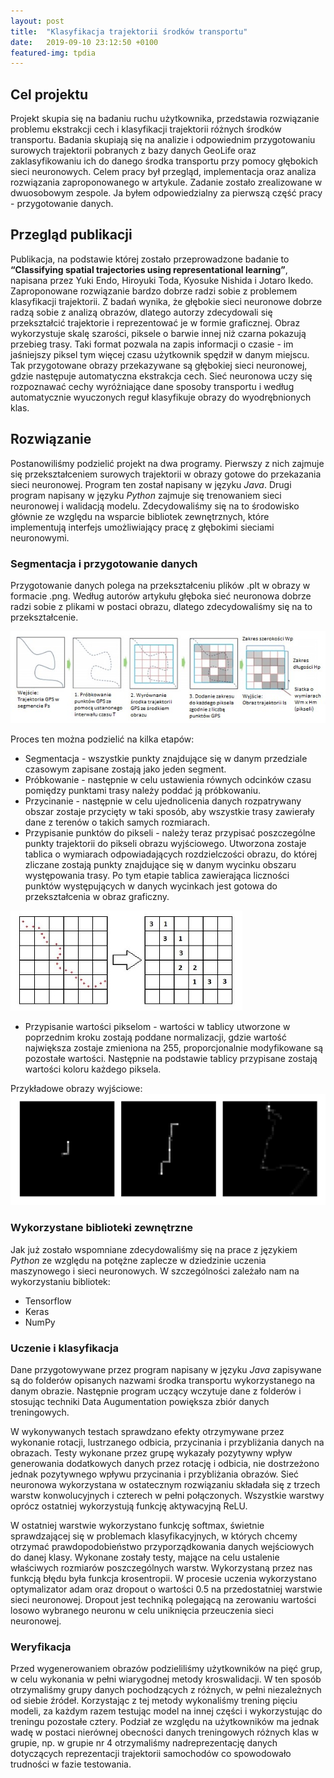 ```yaml
---
layout: post
title:  "Klasyfikacja trajektorii środków transportu"
date:   2019-09-10 23:12:50 +0100
featured-img: tpdia
---
```

## Cel projektu
Projekt skupia się na badaniu ruchu użytkownika, przedstawia rozwiązanie problemu ekstrakcji cech i klasyfikacji trajektorii różnych środków transportu. Badania skupiają się na analizie i odpowiednim przygotowaniu surowych trajektorii pobranych z bazy danych GeoLife oraz zaklasyfikowaniu ich do danego środka transportu przy pomocy głębokich sieci neuronowych. Celem pracy był przegląd, implementacja oraz analiza rozwiązania zaproponowanego w artykule. Zadanie zostało zrealizowane w dwuosobowym zespole. Ja byłem odpowiedzialny za pierwszą część pracy - przygotowanie danych.

## Przegląd publikacji
Publikacja, na podstawie której zostało przeprowadzone badanie to **“Classifying spatial trajectories using representational learning”**, napisana przez Yuki Endo, Hiroyuki Toda, Kyosuke Nishida i Jotaro Ikedo.
Zaproponowane rozwiązanie bardzo dobrze radzi sobie z problemem klasyfikacji trajektorii. Z badań wynika, że głębokie sieci neuronowe dobrze radzą sobie z analizą obrazów, dlatego autorzy zdecydowali się przekształcić trajektorie i reprezentować je w formie graficznej. Obraz wykorzystuje skalę szarości, piksele o barwie innej niż czarna pokazują przebieg trasy. Taki format pozwala na zapis informacji o czasie - im jaśniejszy piksel tym więcej czasu użytkownik spędził w danym miejscu. Tak przygotowane obrazy przekazywane są głębokiej sieci neuronowej, gdzie następuje automatyczna ekstrakcja cech. Sieć neuronowa uczy się rozpoznawać cechy wyróżniające dane sposoby transportu i według automatycznie wyuczonych reguł klasyfikuje obrazy do wyodrębnionych klas.

## Rozwiązanie
Postanowiliśmy podzielić projekt na dwa programy. Pierwszy z nich zajmuje się przekształceniem surowych trajektorii w obrazy gotowe do przekazania sieci neuronowej. Program ten został napisany w języku *Java*. Drugi program napisany w języku *Python* zajmuje się trenowaniem sieci neuronowej i walidacją modelu. Zdecydowaliśmy się na to środowisko głównie ze względu na wsparcie bibliotek zewnętrznych, które implementują interfejs umożliwiający pracę z głębokimi sieciami neuronowymi.

### Segmentacja i przygotowanie danych
Przygotowanie danych polega na przekształceniu plików .plt w obrazy w formacie .png. Według autorów artykułu głęboka sieć neuronowa dobrze radzi sobie z plikami w postaci obrazu, dlatego zdecydowaliśmy się na to przekształcenie. 

![](https://raw.githubusercontent.com/jacekbla/jacekbla.github.io/master/assets/img/posts/content/tpdia/img_gen.jpg)

Proces ten można podzielić na kilka etapów:
- Segmentacja - wszystkie punkty znajdujące się w danym przedziale czasowym zapisane zostają jako jeden segment.
- Próbkowanie - następnie w celu ustawienia równych odcinków czasu pomiędzy punktami trasy należy poddać ją próbkowaniu.
- Przycinanie - następnie w celu ujednolicenia danych rozpatrywany obszar zostaje przycięty w taki sposób, aby wszystkie trasy zawierały dane z terenów o takich samych rozmiarach.
- Przypisanie punktów do pikseli - należy teraz przypisać poszczególne punkty trajektorii do pikseli obrazu wyjściowego. Utworzona zostaje tablica o wymiarach odpowiadających rozdzielczości obrazu, do której zliczane zostają punkty znajdujące się w danym wycinku obszaru występowania trasy. Po tym etapie tablica zawierająca liczności punktów występujących w danych wycinkach jest gotowa do przekształcenia w obraz graficzny.

![](https://raw.githubusercontent.com/jacekbla/jacekbla.github.io/master/assets/img/posts/content/tpdia/img_gen2.jpg)

- Przypisanie wartości pikselom - wartości w tablicy utworzone w poprzednim kroku zostają poddane normalizacji, gdzie wartość największa zostaje zmieniona na 255, proporcjonalnie modyfikowane są pozostałe wartości. Następnie na podstawie tablicy przypisane zostają wartości koloru każdego piksela.

Przykładowe obrazy wyjściowe:
![](https://raw.githubusercontent.com/jacekbla/jacekbla.github.io/master/assets/img/posts/content/tpdia/example_imgs.jpg)

### Wykorzystane biblioteki zewnętrzne
Jak już zostało wspomniane zdecydowaliśmy się na prace z językiem *Python* ze względu na potężne zaplecze w dziedzinie uczenia maszynowego i sieci neuronowych. W szczególności zależało nam na wykorzystaniu bibliotek:
- Tensorflow
- Keras
- NumPy

### Uczenie i klasyfikacja
Dane przygotowywane przez program napisany w języku *Java* zapisywane są do folderów opisanych nazwami środka transportu wykorzystanego na danym obrazie. Następnie program uczący wczytuje dane z folderów i stosując techniki Data Augumentation powiększa zbiór danych treningowych.

W wykonywanych testach sprawdzano efekty otrzymywane przez wykonanie rotacji, lustrzanego odbicia, przycinania i przybliżania danych na obrazach. Testy wykonane przez grupę wykazały pozytywny wpływ generowania dodatkowych danych przez rotację i odbicia, nie dostrzeżono jednak pozytywnego wpływu przycinania i przybliżania obrazów. Sieć neuronowa wykorzystana w ostatecznym rozwiązaniu składała się z trzech warstw konwolucyjnych i czterech w pełni połączonych. Wszystkie warstwy oprócz ostatniej wykorzystują funkcję aktywacyjną ReLU.

W ostatniej warstwie wykorzystano funkcję softmax, świetnie sprawdzającej się w problemach klasyfikacyjnych, w których chcemy otrzymać prawdopodobieństwo przyporządkowania danych wejściowych do danej klasy. Wykonane zostały testy, mające na celu ustalenie właściwych rozmiarów poszczególnych warstw. Wykorzystaną przez nas funkcją błędu była funkcja krosentropii. W procesie uczenia wykorzystano optymalizator adam oraz dropout o wartości 0.5 na przedostatniej warstwie sieci neuronowej. Dropout jest techniką polegającą na zerowaniu wartości losowo wybranego neuronu w celu uniknięcia przeuczenia sieci neuronowej.

### Weryfikacja
Przed wygenerowaniem obrazów podzieliliśmy użytkowników na pięć grup, w celu wykonania w pełni wiarygodnej metody kroswalidacji. W ten sposób otrzymaliśmy grupy danych pochodzących z różnych, w pełni niezależnych od siebie źródeł. Korzystając z tej metody wykonaliśmy trening pięciu modeli, za każdym razem testując model na innej części i wykorzystując do treningu pozostałe cztery. Podział ze względu na użytkowników ma jednak wadę w postaci nierównej obecności danych treningowych różnych klas w grupie, np. w grupie nr 4 otrzymaliśmy nadreprezentację danych dotyczących reprezentacji trajektorii samochodów co spowodowało trudności w fazie testowania.